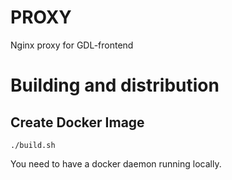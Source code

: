 # PROXY

Nginx proxy for GDL-frontend

# Building and distribution

## Create Docker Image
    ./build.sh

You need to have a docker daemon running locally.
